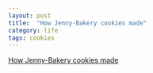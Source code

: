 ```yaml
---
layout: post
title:  "How Jenny-Bakery cookies made"
category: life
tags: cookies
---
```

[How Jenny-Bakery cookies made][jenny-bakery]

[jenny-bakery]: http://jenny-bakery.com/?p=64